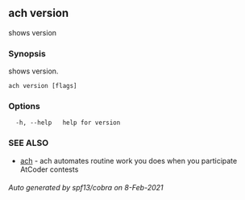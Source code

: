 ## ach version

shows version

### Synopsis

shows version.

```
ach version [flags]
```

### Options

```
  -h, --help   help for version
```

### SEE ALSO

* [ach](ach.md)	 - ach automates routine work you does when you participate AtCoder contests

###### Auto generated by spf13/cobra on 8-Feb-2021
